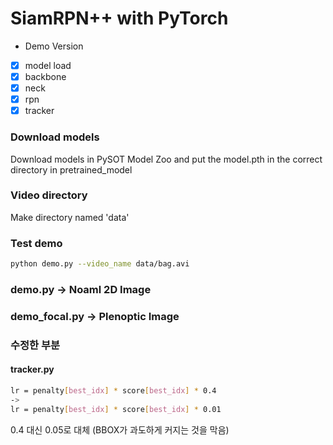# SiamRPN++ with PyTorch

- Demo Version

- [x] model load
- [x] backbone
- [x] neck
- [x] rpn
- [x] tracker

### Download models

Download models in PySOT Model Zoo and put the model.pth in the correct directory in pretrained_model

### Video directory

Make directory named 'data'

### Test demo

```bash
python demo.py --video_name data/bag.avi
```

### demo.py -> Noaml 2D Image

### demo_focal.py -> Plenoptic Image

### 수정한 부분

#### tracker.py

```bash
lr = penalty[best_idx] * score[best_idx] * 0.4
->
lr = penalty[best_idx] * score[best_idx] * 0.01
```

0.4 대신 0.05로 대체 (BBOX가 과도하게 커지는 것을 막음)
